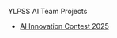 YLPSS AI Team Projects
- [AI Innovation Contest 2025](https://ylpssai.github.io/contest2025/ai_camera_pose_demo.html)
